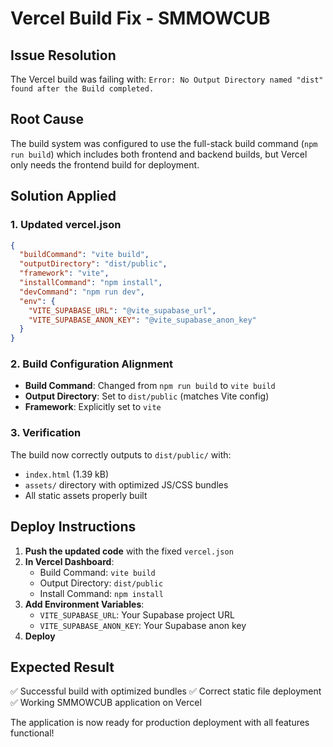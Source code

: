 # Vercel Build Fix - SMMOWCUB

## Issue Resolution

The Vercel build was failing with: `Error: No Output Directory named "dist" found after the Build completed.`

## Root Cause
The build system was configured to use the full-stack build command (`npm run build`) which includes both frontend and backend builds, but Vercel only needs the frontend build for deployment.

## Solution Applied

### 1. Updated vercel.json
```json
{
  "buildCommand": "vite build",
  "outputDirectory": "dist/public",
  "framework": "vite",
  "installCommand": "npm install",
  "devCommand": "npm run dev",
  "env": {
    "VITE_SUPABASE_URL": "@vite_supabase_url",
    "VITE_SUPABASE_ANON_KEY": "@vite_supabase_anon_key"
  }
}
```

### 2. Build Configuration Alignment
- **Build Command**: Changed from `npm run build` to `vite build`
- **Output Directory**: Set to `dist/public` (matches Vite config)
- **Framework**: Explicitly set to `vite`

### 3. Verification
The build now correctly outputs to `dist/public/` with:
- `index.html` (1.39 kB)
- `assets/` directory with optimized JS/CSS bundles
- All static assets properly built

## Deploy Instructions

1. **Push the updated code** with the fixed `vercel.json`
2. **In Vercel Dashboard**:
   - Build Command: `vite build`
   - Output Directory: `dist/public`
   - Install Command: `npm install`
3. **Add Environment Variables**:
   - `VITE_SUPABASE_URL`: Your Supabase project URL
   - `VITE_SUPABASE_ANON_KEY`: Your Supabase anon key
4. **Deploy**

## Expected Result
✅ Successful build with optimized bundles
✅ Correct static file deployment
✅ Working SMMOWCUB application on Vercel

The application is now ready for production deployment with all features functional!
